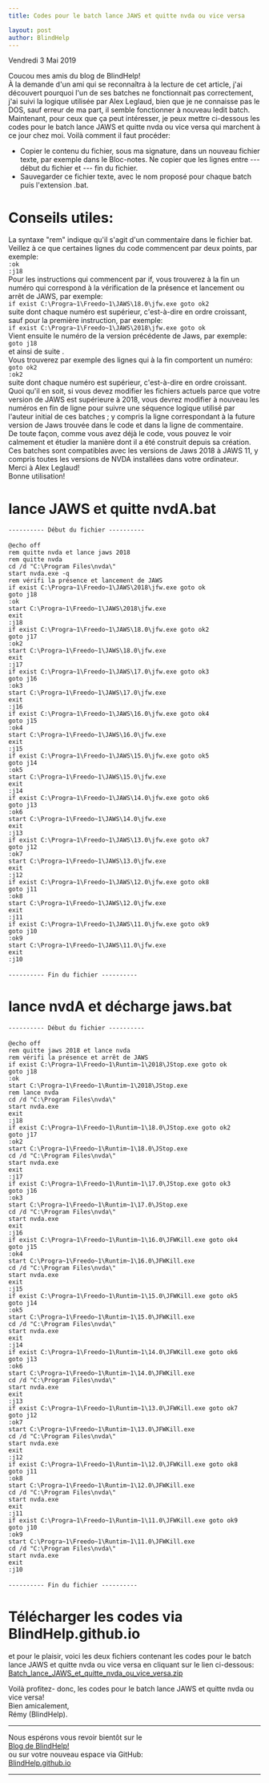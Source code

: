 ```yaml
---
title: Codes pour le batch lance JAWS et quitte nvda ou vice versa

layout: post
author: BlindHelp
---
```


<footer>Vendredi 3 Mai 2019</footer>


Coucou mes amis du blog de BlindHelp!    
À la demande d'un ami qui se reconnaîtra à la lecture de cet article, j'ai découvert pourquoi l'un de ses batches ne fonctionnait pas correctement, j'ai suivi la logique utilisée par Alex Leglaud, bien que je ne connaisse pas le DOS, sauf erreur de ma part, il semble fonctionner à nouveau ledit batch.    
Maintenant, pour ceux que ça peut intéresser, je peux mettre ci-dessous les codes pour le batch lance JAWS et quitte nvda ou vice versa qui marchent à ce jour chez moi. Voilà comment il faut procéder:    

* Copier le contenu du fichier, sous ma signature, dans un nouveau fichier texte, par exemple dans le Bloc-notes. Ne copier que les lignes entre --- début du fichier et --- fin du fichier.  
* Sauvegarder ce fichier texte, avec le nom proposé pour chaque batch puis l'extension .bat.  

# Conseils utiles: #
La syntaxe "rem" indique qu'il s'agit d'un commentaire dans le fichier bat.     
Veillez à ce que certaines lignes du code commencent par deux points, par exemple:    
`:ok`    
`:j18`    
Pour  les instructions qui commencent par if, vous trouverez à la fin un numéro qui correspond à la   vérification de la présence et lancement ou arrêt de JAWS, par exemple:    
`if exist C:\Progra~1\Freedo~1\JAWS\18.0\jfw.exe goto ok2`    
suite dont chaque numéro est supérieur, c'est-à-dire en ordre croissant, sauf pour la première instruction, par exemple:    
`if exist C:\Progra~1\Freedo~1\JAWS\2018\jfw.exe goto ok`    
Vient ensuite le numéro de la version précédente de Jaws, par exemple:    
`goto j18`    
et ainsi de suite .    
Vous trouverez par exemple des lignes qui à la fin comportent un numéro:    
`goto ok2`    
 `:ok2`    
suite dont chaque numéro est supérieur, c'est-à-dire en ordre croissant.    
Quoi qu'il en soit, si vous devez modifier les fichiers actuels parce que votre version de JAWS est supérieure à 2018, vous devrez modifier à nouveau les numéros en fin de ligne pour suivre une séquence logique  utilisé par l'auteur initial de ces batches ; y compris la ligne correspondant à la future version de Jaws trouvée dans le code et dans la ligne de commentaire.    
De toute façon, comme vous avez déjà le code, vous pouvez le voir calmement et étudier la manière dont il a été construit depuis sa création. Ces batches sont compatibles avec les versions de Jaws 2018 à JAWS 11, y compris toutes les versions de NVDA installées dans votre ordinateur.    
Merci à Alex  Leglaud!    
Bonne utilisation!    

# lance JAWS et quitte nvdA.bat #
`---------- Début du fichier ----------`    
<br>
`@echo off`    
`rem quitte nvda et lance jaws 2018`    
`rem quitte nvda`    
`cd /d "C:\Program Files\nvda\"`    
`start nvda.exe -q`    
`rem vérifi la présence et lancement de JAWS`    
`if exist C:\Progra~1\Freedo~1\JAWS\2018\jfw.exe goto ok`    
`goto j18`    
`:ok`    
`start C:\Progra~1\Freedo~1\JAWS\2018\jfw.exe`    
`exit`    
`:j18`    
`if exist C:\Progra~1\Freedo~1\JAWS\18.0\jfw.exe goto ok2`    
`goto j17`    
`:ok2`    
`start C:\Progra~1\Freedo~1\JAWS\18.0\jfw.exe`    
`exit`    
`:j17`    
`if exist C:\Progra~1\Freedo~1\JAWS\17.0\jfw.exe goto ok3`    
`goto j16`    
`:ok3`    
`start C:\Progra~1\Freedo~1\JAWS\17.0\jfw.exe`    
`exit`    
`:j16`    
`if exist C:\Progra~1\Freedo~1\JAWS\16.0\jfw.exe goto ok4`    
`goto j15`    
`:ok4`    
`start C:\Progra~1\Freedo~1\JAWS\16.0\jfw.exe`    
`exit`    
`:j15`    
`if exist C:\Progra~1\Freedo~1\JAWS\15.0\jfw.exe goto ok5`    
`goto j14`    
`:ok5`    
`start C:\Progra~1\Freedo~1\JAWS\15.0\jfw.exe`    
`exit`    
`:j14`    
`if exist C:\Progra~1\Freedo~1\JAWS\14.0\jfw.exe goto ok6`    
`goto j13`    
`:ok6`    
`start C:\Progra~1\Freedo~1\JAWS\14.0\jfw.exe`    
`exit`    
`:j13`    
`if exist C:\Progra~1\Freedo~1\JAWS\13.0\jfw.exe goto ok7`    
`goto j12`    
`:ok7`    
`start C:\Progra~1\Freedo~1\JAWS\13.0\jfw.exe`    
`exit`    
`:j12`    
`if exist C:\Progra~1\Freedo~1\JAWS\12.0\jfw.exe goto ok8`    
`goto j11`    
`:ok8`    
`start C:\Progra~1\Freedo~1\JAWS\12.0\jfw.exe`    
`exit`    
`:j11`    
`if exist C:\Progra~1\Freedo~1\JAWS\11.0\jfw.exe goto ok9`    
`goto j10`    
`:ok9`    
`start C:\Progra~1\Freedo~1\JAWS\11.0\jfw.exe`    
`exit`    
`:j10`    
<br>
`---------- Fin du fichier ----------`

# lance nvdA et décharge jaws.bat # 
`---------- Début du fichier ----------`    
<br>
`@echo off`    
`rem quitte jaws 2018 et lance nvda`    
`rem vérifi la présence et arrêt de JAWS`    
`if exist C:\Progra~1\Freedo~1\Runtim~1\2018\JStop.exe goto ok`    
`goto j18`    
`:ok`    
`start C:\Progra~1\Freedo~1\Runtim~1\2018\JStop.exe`    
`rem lance nvda`    
`cd /d "C:\Program Files\nvda\"`    
`start nvda.exe`    
`exit`    
`:j18`    
`if exist C:\Progra~1\Freedo~1\Runtim~1\18.0\JStop.exe goto ok2`    
`goto j17`    
`:ok2`    
`start C:\Progra~1\Freedo~1\Runtim~1\18.0\JStop.exe`    
`cd /d "C:\Program Files\nvda\"`    
`start nvda.exe`    
`exit`    
`:j17`    
`if exist C:\Progra~1\Freedo~1\Runtim~1\17.0\JStop.exe goto ok3`    
`goto j16`    
`:ok3`    
`start C:\Progra~1\Freedo~1\Runtim~1\17.0\JStop.exe`    
`cd /d "C:\Program Files\nvda\"`    
`start nvda.exe`    
`exit`    
`:j16`    
`if exist C:\Progra~1\Freedo~1\Runtim~1\16.0\JFWKill.exe goto ok4`    
`goto j15`    
`:ok4`    
`start C:\Progra~1\Freedo~1\Runtim~1\16.0\JFWKill.exe`    
`cd /d "C:\Program Files\nvda\"`    
`start nvda.exe`    
`exit`    
`:j15`    
`if exist C:\Progra~1\Freedo~1\Runtim~1\15.0\JFWKill.exe goto ok5`    
`goto j14`    
`:ok5`    
`start C:\Progra~1\Freedo~1\Runtim~1\15.0\JFWKill.exe`    
`cd /d "C:\Program Files\nvda\"`    
`start nvda.exe`    
`exit`    
`:j14`    
`if exist C:\Progra~1\Freedo~1\Runtim~1\14.0\JFWKill.exe goto ok6`    
`goto j13`    
`:ok6`    
`start C:\Progra~1\Freedo~1\Runtim~1\14.0\JFWKill.exe`    
`cd /d "C:\Program Files\nvda\"`    
`start nvda.exe`    
`exit`    
`:j13`    
`if exist C:\Progra~1\Freedo~1\Runtim~1\13.0\JFWKill.exe goto ok7`    
`goto j12`    
`:ok7`    
`start C:\Progra~1\Freedo~1\Runtim~1\13.0\JFWKill.exe`    
`cd /d "C:\Program Files\nvda\"`    
`start nvda.exe`    
`exit`    
`:j12`    
`if exist C:\Progra~1\Freedo~1\Runtim~1\12.0\JFWKill.exe goto ok8`    
`goto j11`    
`:ok8`    
`start C:\Progra~1\Freedo~1\Runtim~1\12.0\JFWKill.exe`    
`cd /d "C:\Program Files\nvda\"`    
`start nvda.exe`    
`exit`    
`:j11`    
`if exist C:\Progra~1\Freedo~1\Runtim~1\11.0\JFWKill.exe goto ok9`    
`goto j10`    
`:ok9`    
`start C:\Progra~1\Freedo~1\Runtim~1\11.0\JFWKill.exe`    
`cd /d "C:\Program Files\nvda\"`    
`start nvda.exe`    
`exit`    
`:j10`    
<br>
`---------- Fin du fichier ----------`    

# Télécharger les codes via BlindHelp.github.io #
et pour le plaisir, voici les deux fichiers contenant les codes pour le batch lance JAWS et quitte nvda ou vice versa en cliquant sur le lien ci-dessous:    
[Batch_lance_JAWS_et_quitte_nvda_ou_vice_versa.zip](https://blindhelp.github.io/Batch_lance_JAWS_et_quitte_nvda_ou_vice_versa.zip)    

Voilà  profitez- donc, les codes pour le batch lance JAWS et quitte nvda ou vice versa!                
Bien amicalement,              
Rémy (BlindHelp).

---

Nous espérons vous revoir bientôt sur le      
[Blog de BlindHelp!](http://blindhelp.blogspot.fr/)                    
ou sur  votre nouveau espace via GitHub:                     
[BlindHelp.github.io](https://blindhelp.github.io)                    

---